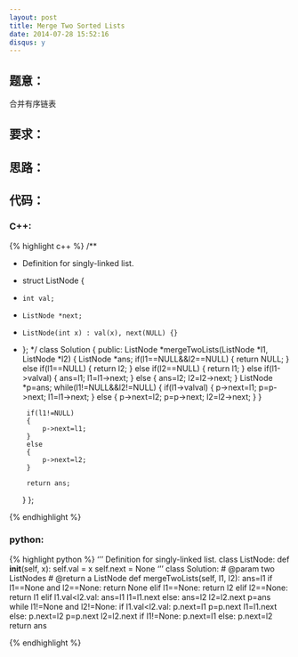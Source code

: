 ```yaml
---
layout: post
title: Merge Two Sorted Lists
date: 2014-07-28 15:52:16
disqus: y
---
```


## 题意：
合并有序链表

## 要求：


## 思路：


## 代码：

### C++:

{% highlight c++ %}
/**
 * Definition for singly-linked list.
 * struct ListNode {
 *     int val;
 *     ListNode *next;
 *     ListNode(int x) : val(x), next(NULL) {}
 * };
 */
class Solution {
public:
    ListNode *mergeTwoLists(ListNode *l1, ListNode *l2) {
        ListNode *ans;
        if(l1==NULL&&l2==NULL)
        {
            return NULL;
        }
        else if(l1==NULL)
        {
            return l2;
        }
        else if(l2==NULL)
        {
            return l1;
        }
        else if(l1->val<l2->val)
        {
            ans=l1;
            l1=l1->next;
        }
        else
        {
            ans=l2;
            l2=l2->next;
        }
        ListNode *p=ans;
        while(l1!=NULL&&l2!=NULL)
        {
            if(l1->val<l2->val)
            {
                p->next=l1;
                p=p->next;
                l1=l1->next;
            }
            else
            {
                p->next=l2;
                p=p->next;
                l2=l2->next;
            }
        }
        
        if(l1!=NULL)
        {
            p->next=l1;
        }
        else
        {
            p->next=l2;
        }
        
        return ans;
    }
};


 {% endhighlight %}
### python:

{% highlight python %}
‘’’
 Definition for singly-linked list.
 class ListNode:
     def __init__(self, x):
         self.val = x
         self.next = None
‘’’
class Solution:
    # @param two ListNodes
    # @return a ListNode
    def mergeTwoLists(self, l1, l2):
        ans=l1
        if l1==None and l2==None:
            return None
        elif l1==None:
            return l2
        elif l2==None:
            return l1
        elif l1.val<l2.val:
            ans=l1
            l1=l1.next
        else:
            ans=l2
            l2=l2.next
        p=ans
        while l1!=None and l2!=None:
            if l1.val<l2.val:
                p.next=l1
                p=p.next
                l1=l1.next
            else:
                p.next=l2
                p=p.next
                l2=l2.next
        if l1!=None:
            p.next=l1
        else:
            p.next=l2
        return ans
            
 {% endhighlight %}
